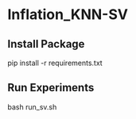 # Inflation_KNN-SV


## Install Package
pip install -r requirements.txt

## Run Experiments
bash run_sv.sh
